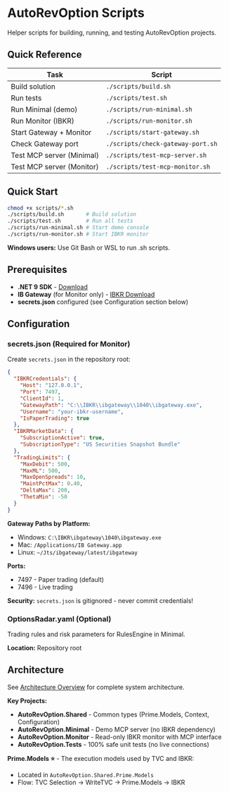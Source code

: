 # AutoRevOption Scripts

Helper scripts for building, running, and testing AutoRevOption projects.

## Quick Reference

| Task | Script |
|------|--------|
| Build solution | `./scripts/build.sh` |
| Run tests | `./scripts/test.sh` |
| Run Minimal (demo) | `./scripts/run-minimal.sh` |
| Run Monitor (IBKR) | `./scripts/run-monitor.sh` |
| Start Gateway + Monitor | `./scripts/start-gateway.sh` |
| Check Gateway port | `./scripts/check-gateway-port.sh` |
| Test MCP server (Minimal) | `./scripts/test-mcp-server.sh` |
| Test MCP server (Monitor) | `./scripts/test-mcp-monitor.sh` |

## Quick Start

```bash
chmod +x scripts/*.sh
./scripts/build.sh       # Build solution
./scripts/test.sh        # Run all tests
./scripts/run-minimal.sh # Start demo console
./scripts/run-monitor.sh # Start IBKR monitor
```

**Windows users:** Use Git Bash or WSL to run .sh scripts.

## Prerequisites

- **.NET 9 SDK** - [Download](https://dotnet.microsoft.com/download/dotnet/9.0)
- **IB Gateway** (for Monitor only) - [IBKR Download](https://www.interactivebrokers.com/en/trading/ibgateway-stable.php)
- **secrets.json** configured (see Configuration section below)

## Configuration

### secrets.json (Required for Monitor)

Create `secrets.json` in the repository root:

```json
{
  "IBKRCredentials": {
    "Host": "127.0.0.1",
    "Port": 7497,
    "ClientId": 1,
    "GatewayPath": "C:\\IBKR\\ibgateway\\1040\\ibgateway.exe",
    "Username": "your-ibkr-username",
    "IsPaperTrading": true
  },
  "IBKRMarketData": {
    "SubscriptionActive": true,
    "SubscriptionType": "US Securities Snapshot Bundle"
  },
  "TradingLimits": {
    "MaxDebit": 500,
    "MaxML": 500,
    "MaxOpenSpreads": 10,
    "MaintPctMax": 0.40,
    "DeltaMax": 200,
    "ThetaMin": -50
  }
}
```

**Gateway Paths by Platform:**
- Windows: `C:\IBKR\ibgateway\1040\ibgateway.exe`
- Mac: `/Applications/IB Gateway.app`
- Linux: `~/Jts/ibgateway/latest/ibgateway`

**Ports:**
- 7497 - Paper trading (default)
- 7496 - Live trading

**Security:** `secrets.json` is gitignored - never commit credentials!

### OptionsRadar.yaml (Optional)

Trading rules and risk parameters for RulesEngine in Minimal.

**Location:** Repository root

## Architecture

See [Architecture Overview](../docs/Architecture_Overview.md) for complete system architecture.

**Key Projects:**
- **AutoRevOption.Shared** - Common types (Prime.Models, Context, Configuration)
- **AutoRevOption.Minimal** - Demo MCP server (no IBKR dependency)
- **AutoRevOption.Monitor** - Read-only IBKR monitor with MCP interface
- **AutoRevOption.Tests** - 100% safe unit tests (no live connections)

**Prime.Models ⭐** - The execution models used by TVC and IBKR:
- Located in `AutoRevOption.Shared.Prime.Models`
- Flow: TVC Selection → WriteTVC → Prime.Models → IBKR
